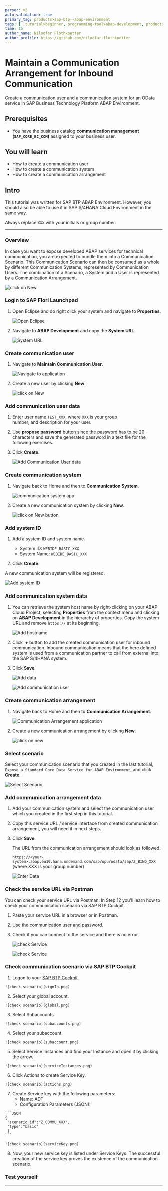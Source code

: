 ```yaml
---
parser: v2
auto_validation: true
primary_tag: products>sap-btp--abap-environment
tags: [  tutorial>beginner, programming-tool>abap-development, products>sap-business-technology-platform, tutorial>license, software-product-function>s-4hana-cloud-abap-environment ]
time: 15
author_name: Niloofar Flothkoetter
author_profile: https://github.com/niloofar-flothkoetter
---
```


# Maintain a Communication Arrangement for Inbound Communication
<!-- description --> Create a communication user and a communication system for an OData service in SAP Business Technology Platform ABAP Environment.

## Prerequisites  
- You have the business catalog **communication management (`SAP_CORE_BC_COM`)** assigned to your business user.

## You will learn  
- How to create a communication user
- How to create a communication system
- How to create a communication arrangement



## Intro
This tutorial was written for SAP BTP ABAP Environment. However, you should also be able to use it in SAP S/4HANA Cloud Environment in the same way.

Always replace `XXX` with your initials or group number.

---

### Overview

In case you want to expose developed ABAP services for technical communication, you are expected to bundle them into a Communication Scenario. This Communication Scenario can then be consumed as a whole by different Communication Systems, represented by Communication Users. The combination of a Scenario, a System and a User is represented by a Communication Arrangement.

![click on New](Picture21.png)


### Login to SAP Fiori Launchpad

  1. Open Eclipse and do right click your system and navigate to **Properties**.

      ![Open Eclipse](Picture17.png)

  2. Navigate to **ABAP Development** and copy the **System URL**.

      ![System URL](Picture18.png)



### Create communication user

  1. Navigate to **Maintain Communication User**.

      ![Navigate to application](Picture3.png)

  2. Create a new user by clicking **New**.

      ![click on New](Picture4.png)



### Add communication user data

  1. Enter user name `TEST_XXX`, where `XXX` is your group number, and description for your user.

  2. Use **propose password** button since the password has to be 20 characters and save the generated password in a text file for the following exercises.

  3. Click **Create**.

      ![Add Communication User data](Picture5.png)



### Create communication system

  1. Navigate back to Home and then to **Communication System**.

      ![communication system app](Picture6.png)

  2. Create a new communication system by clicking **New**.

      ![click on New button](Picture7.png)



### Add system ID

  1. Add a system ID and system name.
      - System ID: `WEBIDE_BASIC_XXX`
      - System Name: `WEBIDE_BASIC_XXX`

  2. Click **Create**.

A new communication system will be registered.

![Add system ID](Picture8.png)



### Add communication system data

  1. You can retrieve the system host name by right-clicking on your ABAP Cloud Project, selecting **Properties** from the context menu and clicking on **ABAP Development** in the hierarchy of properties. Copy the system URL and remove `https://` at its beginning.

      ![Add hostname](Picture18.png)

  2. Click  **+** button to add the created communication user for inbound communication. Inbound communication means that the here defined system is used from a communication partner to call from external into the SAP S/4HANA system.

  3. Click **Save**.

      ![Add data](Picture9.png)

      ![Add communication user](Picture10.png)



### Create communication arrangement

  1. Navigate back to Home and then to **Communication Arrangement**.

      ![Communication Arrangement application](Picture11.png)

  2. Create a new communication arrangement by clicking **New**.

      ![click on new](Picture12.png)



### Select scenario

Select your communication scenario that you created in the last tutorial, `Expose a Standard Core Data Service for ABAP Environment`, and click **Create**.

![Select Scenario](Picture13.png)



### Add communication arrangement data

  1. Add your communication system and select the communication user which you created in the first step in this tutorial.

  2. Copy this service URL / service interface from created communication arrangement, you will need it in next steps.

  3. Click **Save**.

      The URL from the communication arrangement should look as followed:

      `https://<your-system>.abap.eu10.hana.ondemand.com/sap/opu/odata/sap/Z_BIND_XXX` (where XXX is your group number)

      ![Enter Data](Picture14.png)



### Check the service URL via Postman

You can check your service URL via Postman. In Step 12 you'll learn how to check your communication scenario via SAP BTP Cockpit.

  1. Paste your service URL in a browser or in Postman.

  2. Use the communication user and password.

  3. Check if you can connect to the service and there is no error.

      ![check Service](Picture15b.png)

      ![check Service](Picture16.png)



### Check communication scenario via SAP BTP Cockpit

  1. Logon to your [SAP BTP Cockpit](https://account.hana.ondemand.com).

    ![check scenario](signIn.png)

  2. Select your global account.

    ![check scenario](global.png)

  3. Select Subaccounts.

    ![check scenario](subaccounts.png)

  4. Select your subaccount.

    ![check scenario](subaccount.png)

  5. Select Service Instances and find your Instance and open it by clicking the arrow.

    ![check scenario](serviceInstances.png)

  6. Click Actions to create Service Key.

    ![check scenario](actions.png)

  7. Create Service key with the following parameters:
      - Name: ADT
      - Configuration Parameters (JSON):

    ```JSON
    {
     "scenario_id":"Z_COMMU_XXX",
     "type":"basic"
     }
    ```

    ![check scenario](serviceKey.png)

  8. Now, your new service key is listed under Service Keys. The successful creation of the service key proves the existence of the communication scenario.




### Test yourself




---
